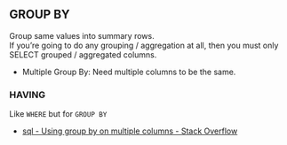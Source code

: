 ## GROUP BY
Group same values into summary rows.  
If you’re going to do any grouping / aggregation at all, then you must only SELECT grouped / aggregated columns.

- Multiple Group By: Need multiple columns to be the same.

### HAVING
Like `WHERE` but for `GROUP BY`

- [sql - Using group by on multiple columns - Stack Overflow](https://stackoverflow.com/questions/2421388/using-group-by-on-multiple-columns)